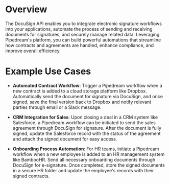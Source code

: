# Overview

The DocuSign API enables you to integrate electronic signature workflows into your applications, automate the process of sending and receiving documents for signatures, and securely manage related data. Leveraging Pipedream's platform, you can build powerful automations that streamline how contracts and agreements are handled, enhance compliance, and improve overall efficiency.

# Example Use Cases

- **Automated Contract Workflow**: Trigger a Pipedream workflow when a new contract is added to a cloud storage platform like Dropbox. Automatically send the document for signature via DocuSign, and once signed, save the final version back to Dropbox and notify relevant parties through email or a Slack message.

- **CRM Integration for Sales**: Upon closing a deal in a CRM system like Salesforce, a Pipedream workflow can be initiated to send the sales agreement through DocuSign for signature. After the document is fully signed, update the Salesforce record with the status of the agreement and attach the signed document for easy access.

- **Onboarding Process Automation**: For HR teams, initiate a Pipedream workflow when a new employee is added to an HR management system like BambooHR. Send all necessary onboarding documents through DocuSign for e-signature. Once completed, store the signed documents in a secure HR folder and update the employee's records with their signed contracts.
